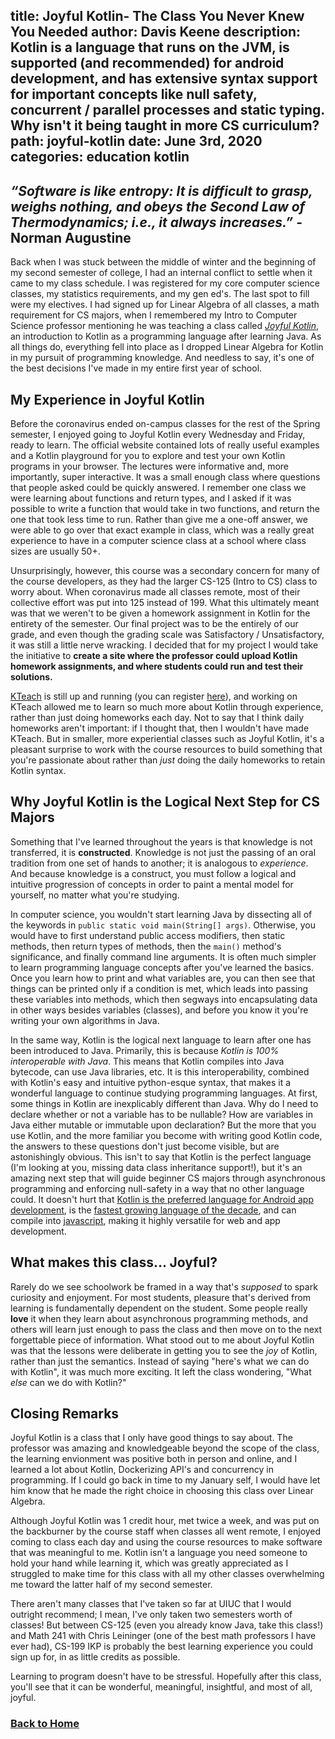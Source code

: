 title: Joyful Kotlin- The Class You Never Knew You Needed
author: Davis Keene
description: Kotlin is a language that runs on the JVM, is supported (and recommended) for android development, and has extensive syntax support for important concepts like null safety, concurrent / parallel processes and static typing. Why isn't it being taught in more CS curriculum?
path: joyful-kotlin
date: June 3rd, 2020
categories: education kotlin
---
## *“Software is like entropy: It is difficult to grasp, weighs nothing, and obeys the Second Law of Thermodynamics; i.e., it always increases.”* - Norman Augustine
Back when I was stuck between the middle of winter and the beginning of my second semester of college, I had an internal conflict
to settle when it came to my class schedule. I was registered for my core computer science classes, my statistics requirements, and my gen ed's. The last
spot to fill were my electives. I had signed up for Linear Algebra of all classes, a math requirement for CS majors, when I remembered my Intro to Computer Science professor
mentioning he was teaching a class called [*Joyful Kotlin*](https://kotlin.cs.illinois.edu), an introduction to Kotlin as a programming language after learning Java. As all things do, everything fell into place as
 I dropped Linear Algebra for Kotlin in my pursuit of programming knowledge. And needless to say, it's one of the best decisions I've made in my entire first year of school.
 
## My Experience in Joyful Kotlin
Before the coronavirus ended on-campus classes for the rest of the Spring semester, I enjoyed going to Joyful Kotlin every 
Wednesday and Friday, ready to learn. The official website contained lots of really useful examples and a Kotlin playground for you to explore
and test your own Kotlin programs in your browser. The lectures were informative and, more importantly, super interactive. It was a small enough class
where questions that people asked could be quickly answered. I remember one class we were learning about functions and return types, and I asked if it was possible
to write a function that would take in two functions, and return the one that took less time to run. Rather than give me a one-off answer, we were able
to go over that exact example in class, which was a really great experience to have in a computer science class at a school where class sizes are usually 50+.

Unsurprisingly, however, this course was a secondary concern for many of the course developers, as they had the larger CS-125 (Intro to CS) class to worry about. When
coronavirus made all classes remote, most of their collective effort was put into 125 instead of 199. What this ultimately meant was that we weren't to be given a homework
assignment in Kotlin for the entirety of the semester. Our final project was to be the entirely of our grade, and even though the grading scale was Satisfactory / Unsatisfactory, it was still
a little nerve wracking. I decided that for my project I would take the initiative to **create a site where the professor could upload Kotlin homework assignments, and where students could run and
test their solutions.**

[KTeach](http://kteach.live) is still up and running (you can register [here](http://kteach.live/authentication.html?classroom=MBYGJF)), and working on KTeach allowed me to learn so much more
about Kotlin through experience, rather than just doing homeworks each day. Not to say that I think daily homeworks aren't important: if I thought that, then I wouldn't have made KTeach. But
in smaller, more experiential classes such as Joyful Kotlin, it's a pleasant surprise to work with the course resources to build something that you're passionate about
rather than *just* doing the daily homeworks to retain Kotlin syntax.

## Why Joyful Kotlin is the Logical Next Step for CS Majors
Something that I've learned throughout the years is that knowledge is not transferred, it is **constructed**. Knowledge is not just the passing of an oral tradition from one
set of hands to another; it is analogous to *experience*. And because knowledge is a construct, you must follow a logical and intuitive progression of concepts in order to paint a mental
model for yourself, no matter what you're studying.

In computer science, you wouldn't start learning Java by dissecting all of the keywords in `public static void main(String[] args)`. Otherwise, you would have to first
understand public access modifiers, then static methods, then return types of methods, then the `main()` method's significance, and finally command line arguments. It is often much simpler
to learn programming language concepts after you've learned the basics. Once you learn how to print and what variables are, you can then see that things can be printed only if a condition is met,
which leads into passing these variables into methods, which then segways into encapsulating data in other ways besides variables (classes), and before you know it you're writing
your own algorithms in Java.

In the same way, Kotlin is the logical next language to learn after one has been introduced to Java. Primarily, this is because *Kotlin is 100% interoperable with Java*. This means that Kotlin compiles into Java bytecode,
can use Java libraries, etc. It is this interoperability, combined with Kotlin's easy and intuitive python-esque syntax, that makes it a wonderful language to continue studying programming languages. At first,
some things in Kotlin are inexplicably different than Java. Why do I need to declare whether or not a variable has to be nullable? How are variables in Java either mutable or immutable upon declaration?
But the more that you use Kotlin, and the more familiar you become with writing good Kotlin code, the answers to these questions don't just become visible, but are astonishingly obvious.
This isn't to say that Kotlin is the perfect language (I'm looking at you, missing data class inheritance support!), but it's an amazing next step that will guide beginner CS majors through
asynchronous programming and enforcing null-safety in a way that no other language could. It doesn't hurt that [Kotlin is the preferred language for Android app development](https://www.jetbrains.com/lp/mobilecrossplatform/), is the [fastest growing language of the decade](https://developer-tech.com/news/2018/oct/18/github-kotlin-fastest-growing-language/),
and can compile into [javascript](https://kotlinlang.org/docs/reference/js-overview.html), making it highly versatile for web and app development.

## What makes this class... Joyful?
Rarely do we see schoolwork be framed in a way that's *supposed* to spark curiosity and enjoyment. For most students, pleasure that's derived from learning is fundamentally dependent on the student. Some people really **love** it when they
learn about asynchronous programming methods, and others will learn just enough to pass the class and then move on to the next forgettable piece of information. What stood out to me about Joyful Kotlin was that the lessons were deliberate in
getting you to see the *joy* of Kotlin, rather than just the semantics. Instead of saying "here's what we can do with Kotlin", it was much more exciting. It left the class wondering, "What
*else* can we do with Kotlin?"

## Closing Remarks
Joyful Kotlin is a class that I only have good things to say about. The professor was amazing and knowledgeable beyond the scope of the class, the learning envionment was positive both in person and online, and
I learned a lot about Kotlin, Dockerizing API's and concurrency in programming. If I could go back in time to my January self, I would have let him know that he made the right choice in choosing this class over Linear Algebra.

Although Joyful Kotlin was 1 credit hour, met twice a week, and was put on the backburner by the course staff when classes all went remote, I enjoyed coming to class each day and using the course resources to make software
that was meaningful to me. Kotlin isn't a language you need someone to hold your hand while learning it, which was greatly appreciated as I struggled to make time for this class with all my other classes overwhelming me toward the
latter half of my second semester.

There aren't many classes that I've taken so far at UIUC that I would outright recommend; I mean, I've only taken two semesters worth of classes! But between CS-125 (even you already know Java, take this class!) and 
Math 241 with Chris Leininger (one of the best math professors I have ever had), CS-199 IKP is probably the best learning experience you could sign up for, in as little credits as possible.

Learning to program doesn't have to be stressful. Hopefully after this class, you'll see that it can be wonderful, meaningful, insightful, and most of all, joyful.

### [Back to Home](../)